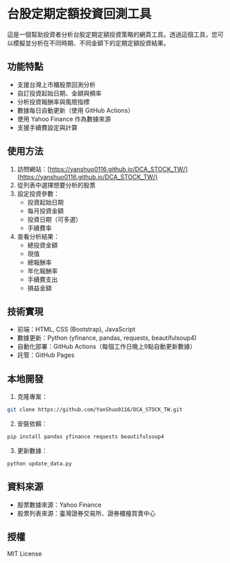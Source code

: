 # 台股定期定額投資回測工具

這是一個幫助投資者分析台股定期定額投資策略的網頁工具。透過這個工具，您可以模擬並分析在不同時期、不同金額下的定期定額投資結果。

## 功能特點

- 支援台灣上市櫃股票回測分析
- 自訂投資起始日期、金額與頻率
- 分析投資報酬率與風險指標
- 數據每日自動更新（使用 GitHub Actions）
- 使用 Yahoo Finance 作為數據來源
- 支援手續費設定與計算

## 使用方法

1. 訪問網站：[https://yanshuo0116.github.io/DCA_STOCK_TW/](https://yanshuo0116.github.io/DCA_STOCK_TW/)
2. 從列表中選擇想要分析的股票
3. 設定投資參數：
   - 投資起始日期
   - 每月投資金額
   - 投資日期（可多選）
   - 手續費率
4. 查看分析結果：
   - 總投資金額
   - 現值
   - 總報酬率
   - 年化報酬率
   - 手續費支出
   - 損益金額

## 技術實現

- 前端：HTML, CSS (Bootstrap), JavaScript
- 數據更新：Python (yfinance, pandas, requests, beautifulsoup4)
- 自動化部署：GitHub Actions（每個工作日晚上9點自動更新數據）
- 託管：GitHub Pages

## 本地開發

1. 克隆專案：
```bash
git clone https://github.com/YanShuo0116/DCA_STOCK_TW.git
```

2. 安裝依賴：
```bash
pip install pandas yfinance requests beautifulsoup4
```

3. 更新數據：
```bash
python update_data.py
```

## 資料來源

- 股票數據來源：Yahoo Finance
- 股票列表來源：臺灣證券交易所、證券櫃檯買賣中心

## 授權

MIT License 

